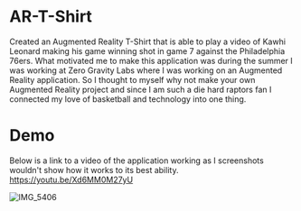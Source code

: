 # AR-T-Shirt
Created an Augmented Reality T-Shirt that is able to play a video of Kawhi Leonard making his game winning shot in game 7 against the Philadelphia 76ers. What motivated me to make this application was during the summer I was working at Zero Gravity Labs where I was working on an Augmented Reality application. So I thought to myself why not make your own Augmented Reality project and since I am such a die hard raptors fan I connected my love of basketball and technology into one thing. 
# Demo
Below is a link to a video of the application working as I screenshots wouldn't show how it works to its best ability. 
https://youtu.be/Xd6MM0M27yU

![IMG_5406](https://user-images.githubusercontent.com/60042716/72668444-fac15880-39f4-11ea-8d31-446ef14b5d6d.PNG)
